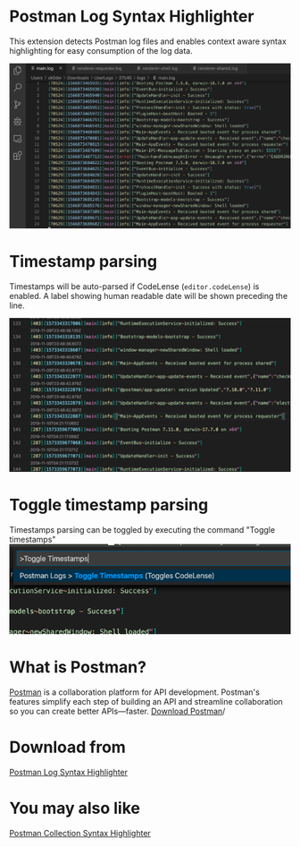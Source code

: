 # Postman Log Syntax Highlighter
This extension detects Postman log files and enables context aware syntax highlighting for easy consumption of the log data.

![Demo](https://github.com/xk0der/vscode-postman-log-syntax/blob/master/res/demo.png?raw=true)

# Timestamp parsing
Timestamps will be auto-parsed if CodeLense (`editor.codeLense`) is enabled.
A label showing human readable date will be shown preceding the line.

![Timestamps Demo](https://github.com/xk0der/vscode-postman-log-syntax/blob/master/res/timestamps-parsed.png?raw=true)

# Toggle timestamp parsing
Timestamps parsing can be toggled by executing the command "Toggle timestamps"
![Toggling date display](https://github.com/xk0der/vscode-postman-log-syntax/blob/master/res/toggle-timestamps.png?raw=true)


# What is Postman?
[Postman](https://www.getpostman.com/?xk0der) is a collaboration platform for API development. Postman's features simplify each step of building an API and streamline collaboration so you can create better APIs—faster.
[Download Postman](https://www.getpostman.com/downloads/?xk0der)/

# Download from
[Postman Log Syntax Highlighter](https://marketplace.visualstudio.com/items?itemName=xk0der.vsc-postman-logs-syntax)

# You may also like
[Postman Collection Syntax Highlighter](https://marketplace.visualstudio.com/items?itemName=xk0der.vsc-postman-collection-syntax)
